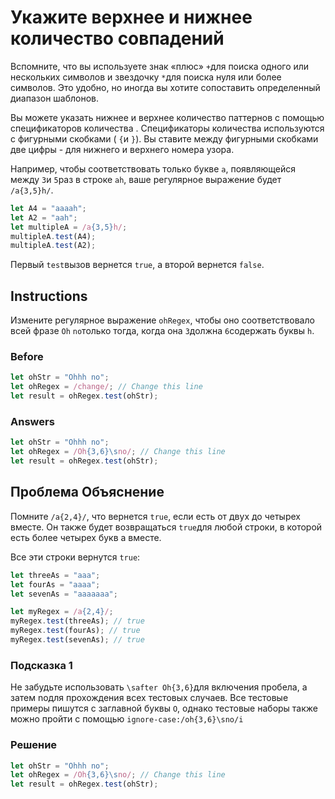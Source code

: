 # Укажите верхнее и нижнее количество совпадений
Вспомните, что вы используете знак «плюс» `+`для поиска одного или нескольких символов и звездочку `*`для поиска нуля или более символов. Это удобно, но иногда вы хотите сопоставить определенный диапазон шаблонов.

Вы можете указать нижнее и верхнее количество паттернов с помощью спецификаторов количества . Спецификаторы количества используются с фигурными скобками ( `{`и `}`). Вы ставите между фигурными скобками две цифры - для нижнего и верхнего номера узора.

Например, чтобы соответствовать только букве `a`, появляющейся между `3`и `5`раз в строке `ah`, ваше регулярное выражение будет `/a{3,5}h/`.
```javascript
let A4 = "aaaah";
let A2 = "aah";
let multipleA = /a{3,5}h/;
multipleA.test(A4);
multipleA.test(A2);
```
Первый `test`вызов вернется `true`, а второй вернется `false`.
## Instructions
Измените регулярное выражение `ohRegex`, чтобы оно соответствовало всей фразе `Oh` `no`только тогда, когда она `3`должна `6`содержать буквы `h`.
### Before
```javascript
let ohStr = "Ohhh no";
let ohRegex = /change/; // Change this line
let result = ohRegex.test(ohStr);
```
### Answers
```javascript
let ohStr = "Ohhh no";
let ohRegex = /Oh{3,6}\sno/; // Change this line
let result = ohRegex.test(ohStr);
```
## Проблема Объяснение
Помните `/a{2,4}/`, что вернется `true`, если есть от двух до четырех вместе. Он также будет возвращаться `true`для любой строки, в которой есть более четырех букв a вместе.

Все эти строки вернутся `true`:
```javascript
let threeAs = "aaa";
let fourAs = "aaaa";
let sevenAs = "aaaaaaa";

let myRegex = /a{2,4}/;
myRegex.test(threeAs); // true
myRegex.test(fourAs); // true
myRegex.test(sevenAs); // true
```
### Подсказка 1
Не забудьте использовать `\safter Oh{3,6}`для включения пробела, а затем noдля прохождения всех тестовых случаев. Все тестовые примеры пишутся с заглавной буквы `О`, однако тестовые наборы также можно пройти с помощью `ignore-case:/oh{3,6}\sno/i`

### Решение
```javascript
let ohStr = "Ohhh no";
let ohRegex = /Oh{3,6}\sno/; // Change this line
let result = ohRegex.test(ohStr);
```
